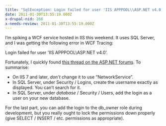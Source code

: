 ```yaml
---
title: "SqlException: Login failed for user 'IIS APPPOOL\\ASP.NET v4.0'"
date: 2011-01-30T13:55:19.000Z
x-drupal-nid: 266
x-needs-review: 2011-01-30T13:55:19.000Z
---
```

I’m spiking a WCF service hosted in IIS this weekend. It uses SQL Server, and I was getting the following error in WCF Tracing:

Login failed for user 'IIS APPPOOL\ASP.NET v4.0'.

Fortunately, I quickly found [this thread on the ASP.NET forums](http://forums.asp.net/t/1510479.aspx). To summarise:

*   On IIS 7 and later, _don’t_ change it to use “NetworkService”.
*   In SQL Server, under Security / Logins, create the username exactly as displayed. You can’t search for it.
*   In SQL Server, under _database_ / Security / Users, add the login as a user on your new database.

For the last part, you can add the login to the db_owner role during development, but you really ought to lock the permissions down properly (give SELECT / INSERT / etc. permissions as appropriate).